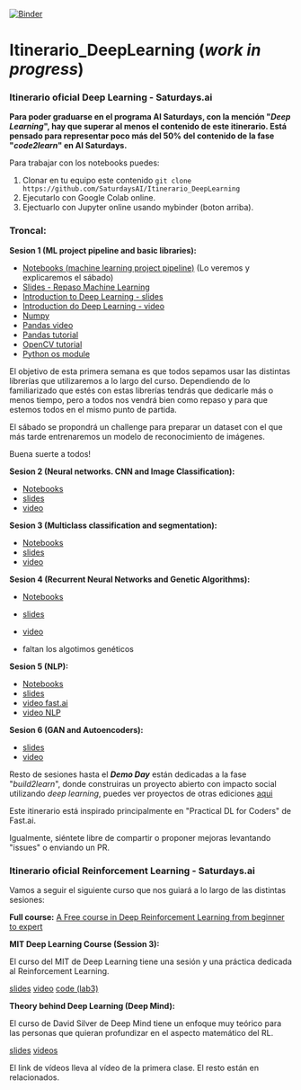 [![Binder](https://mybinder.org/badge_logo.svg)](https://mybinder.org/v2/gh/SaturdaysAI/Itinerario_DeepLearning/master)

# Itinerario_DeepLearning (_work in progress_)
### Itinerario oficial Deep Learning - Saturdays.ai

__Para poder graduarse en el programa AI Saturdays, con la mención "_Deep Learning_", hay que superar al menos el contenido de este itinerario.
Está pensado para representar poco más del 50% del contenido de la fase "_code2learn_" en AI Saturdays.__

Para trabajar con los notebooks puedes:
1) Clonar en tu equipo este contenido `git clone https://github.com/SaturdaysAI/Itinerario_DeepLearning`
2) Ejecutarlo con Google Colab online.
3) Ejectuarlo con Jupyter online usando mybinder (boton arriba).


### Troncal:


**Sesion 1 (ML project pipeline and basic libraries):**    
- [Notebooks (machine learning project pipeline)](https://github.com/pablotalavante/ai6-madrid-demos/tree/master/session_1) (Lo veremos y explicaremos el sábado)
- [Slides - Repaso Machine Learning](https://drive.google.com/file/d/1r4SBY6Dm6xjFqLH12tFb-Bf7wbvoIN_C/view)  
- [Introduction to Deep Learning - slides](http://introtodeeplearning.com/materials/2019_6S191_L1.pdf)
- [Introduction do Deep Learning - video](https://www.youtube.com/watch?v=5v1JnYv_yWs&index=1&list=PLtBw6njQRU-rwp5__7C0oIVt26ZgjG9NI)
- [Numpy](http://cs231n.github.io/python-numpy-tutorial/#numpy)
- [Pandas video](https://www.youtube.com/watch?v=e60ItwlZTKM)
- [Pandas tutorial](https://pandas.pydata.org/pandas-docs/stable/getting_started/10min.html)
- [OpenCV tutorial](https://www.pyimagesearch.com/2018/07/19/opencv-tutorial-a-guide-to-learn-opencv/)
- [Python os module](https://stackabuse.com/introduction-to-python-os-module/)

El objetivo de esta primera semana es que todos sepamos usar las distintas librerías que utilizaremos a lo largo del curso. Dependiendo de lo familiarizado que estés con estas librerías tendrás que dedicarle más o menos tiempo, pero a todos nos vendrá bien como repaso y para que estemos todos en el mismo punto de partida.

El sábado se propondrá un challenge para preparar un dataset con el que más tarde entrenaremos un modelo de reconocimiento de imágenes.

Buena suerte a todos!

**Sesion 2 (Neural networks. CNN and Image Classification):**    
- [Notebooks](https://nbviewer.jupyter.org/github/fastai/course-v3/blob/master/nbs/dl1/00_notebook_tutorial.ipynb)  
- [slides](https://github.com/hiromis/notes/blob/master/Lesson1.md)  
- [video](https://course.fast.ai/videos/?lesson=1)



**Sesion 3 (Multiclass classification and segmentation):**    
- [Notebooks](https://nbviewer.jupyter.org/github/fastai/course-v3/blob/master/nbs/dl1/lesson3-camvid.ipynb)  
- [slides](https://github.com/hiromis/notes/blob/master/Lesson3.md)  
- [video](https://course.fast.ai/videos/?lesson=3)



**Sesion 4 (Recurrent Neural Networks and Genetic Algorithms):**    
- [Notebooks](https://github.com/pablotalavante/ai6-madrid-demos/blob/master/session_4/LSTM%20sesion%204.ipynb)  
- [slides](https://docs.google.com/presentation/d/1hqYB3LRwg_-ntptHxH18W1ax9kBwkaZ1Pa_s3L7R-2Y/edit)  
- [video](https://www.youtube.com/watch?v=WCUNPb-5EYI)

- faltan los algotimos genéticos



**Sesion 5 (NLP):**    
- [Notebooks](https://github.com/pablotalavante/ai6-madrid-demos/blob/master/session_4/LSTM%20sesion%204.ipynb)  
- [slides](https://forums.fast.ai/t/deep-learning-lesson-4-notes/30983)  
- [video fast.ai](https://course.fast.ai/videos/?lesson=4)
- [video NLP](https://www.youtube.com/watch?v=jpWqz85F_4Y)



**Sesion 6 (GAN and Autoencoders):**  
- [slides](https://github.com/pablotalavante/ai6-madrid-demos/blob/master/talk_23_march/VAEs%2C%20GANs%20and%20CPPNs_%20a%20visual%20approach%20to%20generative%20models.pdf)  
- [video](https://www.youtube.com/watch?v=ondivPiwQho)


Resto de sesiones hasta el ___Demo Day___ están dedicadas a la fase "_build2learn_", donde construiras un proyecto abierto con impacto social utilizando _deep learning_, puedes ver proyectos de otras ediciones [aqui](http://github.com/saturdaysai/projects)

Este itinerario está inspirado principalmente en "Practical DL for Coders" de Fast.ai.

Igualmente, siéntete libre de compartir o proponer mejoras levantando "issues" o enviando un PR.




### Itinerario oficial Reinforcement Learning - Saturdays.ai


Vamos a seguir el siguiente curso que nos guiará a lo largo de las distintas sesiones:

**Full course:**
[A Free course in Deep Reinforcement Learning from beginner to expert](https://simoninithomas.github.io/Deep_reinforcement_learning_Course/)


**MIT Deep Learning Course (Session 3):**

El curso del MIT de Deep Learning tiene una sesión y una práctica dedicada al Reinforcement Learning.

[slides](http://introtodeeplearning.com/materials/2019_6S191_L5.pdf)
[video](https://www.youtube.com/watch?v=i6Mi2_QM3rA&list=PLtBw6njQRU-rwp5__7C0oIVt26ZgjG9NI&index=1)
[code (lab3)](https://github.com/aamini/introtodeeplearning_labs)


**Theory behind Deep Learning (Deep Mind):**

El curso de David Silver de Deep Mind tiene un enfoque muy teórico para las personas que quieran profundizar en el aspecto matemático del RL.

[slides](http://www0.cs.ucl.ac.uk/staff/D.Silver/web/Teaching.html)
[videos](https://www.youtube.com/watch?v=2pWv7GOvuf0)

El link de vídeos lleva al vídeo de la primera clase. El resto están en relacionados.

